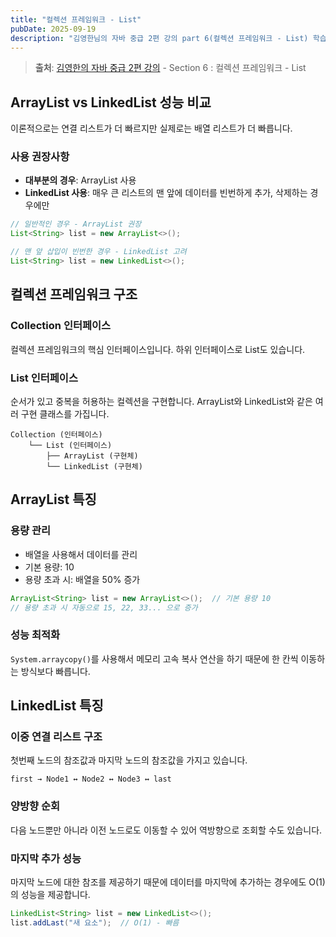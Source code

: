 ```yaml
---
title: "컬렉션 프레임워크 - List"
pubDate: 2025-09-19
description: "김영한님의 자바 중급 2편 강의 part 6(컬렉션 프레임워크 - List) 학습 정리"
---
```


> **출처**: [김영한의 자바 중급 2편 강의](https://inf.run/ir9Dw) - Section 6 : 컬렉션 프레임워크 - List

## ArrayList vs LinkedList 성능 비교

이론적으로는 연결 리스트가 더 빠르지만 실제로는 배열 리스트가 더 빠릅니다.

### 사용 권장사항

- **대부분의 경우**: ArrayList 사용
- **LinkedList 사용**: 매우 큰 리스트의 맨 앞에 데이터를 빈번하게 추가, 삭제하는 경우에만

```java
// 일반적인 경우 - ArrayList 권장
List<String> list = new ArrayList<>();

// 맨 앞 삽입이 빈번한 경우 - LinkedList 고려
List<String> list = new LinkedList<>();
```

## 컬렉션 프레임워크 구조

### Collection 인터페이스

컬렉션 프레임워크의 핵심 인터페이스입니다. 하위 인터페이스로 List도 있습니다.

### List 인터페이스

순서가 있고 중복을 허용하는 컬렉션을 구현합니다. ArrayList와 LinkedList와 같은 여러 구현 클래스를 가집니다.

```
Collection (인터페이스)
    └── List (인터페이스)
        ├── ArrayList (구현체)
        └── LinkedList (구현체)
```

## ArrayList 특징

### 용량 관리

- 배열을 사용해서 데이터를 관리
- 기본 용량: 10
- 용량 초과 시: 배열을 50% 증가

```java
ArrayList<String> list = new ArrayList<>();  // 기본 용량 10
// 용량 초과 시 자동으로 15, 22, 33... 으로 증가
```

### 성능 최적화

`System.arraycopy()`를 사용해서 메모리 고속 복사 연산을 하기 때문에 한 칸씩 이동하는 방식보다 빠릅니다.

## LinkedList 특징

### 이중 연결 리스트 구조

첫번째 노드의 참조값과 마지막 노드의 참조값을 가지고 있습니다.

```
first → Node1 ↔ Node2 ↔ Node3 ↔ last
```

### 양방향 순회

다음 노드뿐만 아니라 이전 노드로도 이동할 수 있어 역방향으로 조회할 수도 있습니다.

### 마지막 추가 성능

마지막 노드에 대한 참조를 제공하기 때문에 데이터를 마지막에 추가하는 경우에도 O(1)의 성능을 제공합니다.

```java
LinkedList<String> list = new LinkedList<>();
list.addLast("새 요소");  // O(1) - 빠름
```
